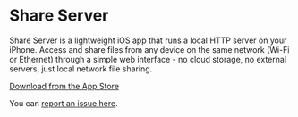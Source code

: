 # Share Server

Share Server is a lightweight iOS app that runs a local HTTP server on your iPhone. Access and share files from any device on the same network (Wi-Fi or Ethernet) through a simple web interface - no cloud storage, no external servers, just local network file sharing.

[Download from the App Store](https://apps.apple.com/us/app/share-server/id6754194116)

You can [report an issue here](https://github.com/riddleling/iOS-Share-Server-Support/issues).
